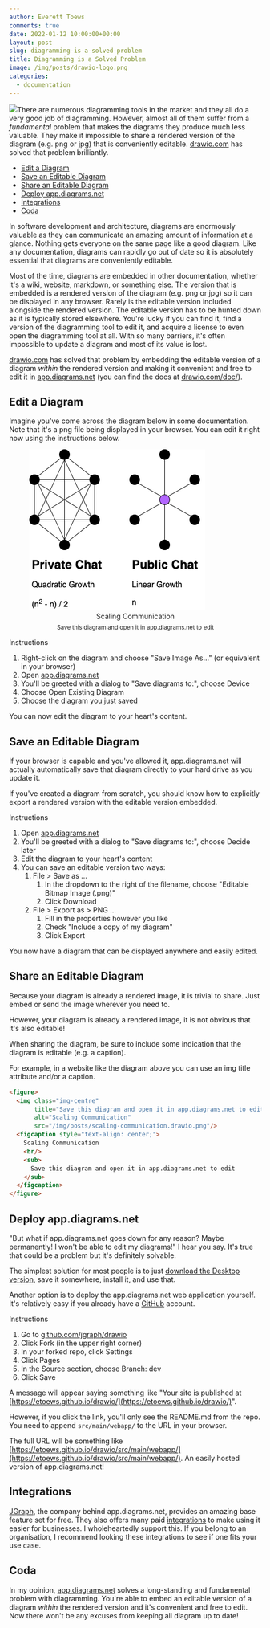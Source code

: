 ```yaml
---
author: Everett Toews
comments: true
date: 2022-01-12 10:00:00+00:00
layout: post
slug: diagramming-is-a-solved-problem
title: Diagramming is a Solved Problem
image: /img/posts/drawio-logo.png
categories:
  - documentation
---
```

<img class="img-right" src="{{ page.image }}"/>There are numerous diagramming tools in the market and they all do a very good job of diagramming. However, almost all of them suffer from a _fundamental_ problem that makes the diagrams they produce much less valuable. They make it impossible to share a rendered version of the diagram (e.g. png or jpg) that is conveniently editable. [drawio.com](https://www.drawio.com/) has solved that problem brilliantly.

<!--more-->

<!-- TOC -->

* [Edit a Diagram](#edit-a-diagram)
* [Save an Editable Diagram](#save-an-editable-diagram)
* [Share an Editable Diagram](#share-an-editable-diagram)
* [Deploy app.diagrams.net](#deploy-appdiagramsnet)
* [Integrations](#integrations)
* [Coda](#coda)

<!-- /TOC -->

In software development and architecture, diagrams are enormously valuable as they can communicate an amazing amount of information at a glance. Nothing gets everyone on the same page like a good diagram. Like any documentation, diagrams can rapidly go out of date so it is absolutely essential that diagrams are conveniently editable.

Most of the time, diagrams are embedded in other documentation, whether it's a wiki, website, markdown, or something else. The version that is embedded is a rendered version of the diagram (e.g. png or jpg) so it can be displayed in any browser. Rarely is the editable version included alongside the rendered version. The editable version has to be hunted down as it is typically stored elsewhere. You're lucky if you can find it, find a version of the diagramming tool to edit it, and acquire a license to even open the diagramming tool at all. With so many barriers, it's often impossible to update a diagram and most of its value is lost.

[drawio.com](https://www.drawio.com/) has solved that problem by embedding the editable version of a diagram _within_ the rendered version and making it convenient and free to edit it in [app.diagrams.net](https://app.diagrams.net/) (you can find the docs at [drawio.com/doc/](https://www.drawio.com/doc/)).

## Edit a Diagram

Imagine you've come across the diagram below in some documentation. Note that it's a png file being displayed in your browser. You can edit it right now using the instructions below.

<figure>
  <img class="img-centre" title="Save this diagram and open it in app.diagrams.net to edit" alt="Scaling Communication" src="/img/posts/scaling-communication.drawio.png"/>
  <figcaption style="text-align: center;">Scaling Communication<br/><sub>Save this diagram and open it in app.diagrams.net to edit</sub></figcaption>
</figure>

Instructions

1. Right-click on the diagram and choose "Save Image As..." (or equivalent in your browser)
1. Open [app.diagrams.net](https://app.diagrams.net/)
1. You'll be greeted with a dialog to "Save diagrams to:", choose Device
1. Choose Open Existing Diagram
1. Choose the diagram you just saved

You can now edit the diagram to your heart's content.

## Save an Editable Diagram

If your browser is capable and you've allowed it, app.diagrams.net will actually automatically save that diagram directly to your hard drive as you update it.

If you've created a diagram from scratch, you should know how to explicitly export a rendered version with the editable version embedded.

Instructions

1. Open [app.diagrams.net](https://app.diagrams.net/)
1. You'll be greeted with a dialog to "Save diagrams to:", choose Decide later
1. Edit the diagram to your heart's content
1. You can save an editable version two ways:
    1. File > Save as ...
        1. In the dropdown to the right of the filename, choose "Editable Bitmap Image (.png)"
        1. Click Download
    1. File > Export as > PNG ...
        1. Fill in the properties however you like
        1. Check "Include a copy of my diagram"
        1. Click Export

You now have a diagram that can be displayed anywhere and easily edited.

## Share an Editable Diagram

Because your diagram is already a rendered image, it is trivial to share. Just embed or send the image wherever you need to.

However, your diagram is already a rendered image, it is not obvious that it's also editable!

When sharing the diagram, be sure to include some indication that the diagram is editable (e.g. a caption).

For example, in a website like the diagram above you can use an img title attribute and/or a caption.

```html
<figure>
  <img class="img-centre"
       title="Save this diagram and open it in app.diagrams.net to edit"
       alt="Scaling Communication"
       src="/img/posts/scaling-communication.drawio.png"/>
  <figcaption style="text-align: center;">
    Scaling Communication
    <br/>
    <sub>
      Save this diagram and open it in app.diagrams.net to edit
    </sub>
  </figcaption>
</figure>
```

## Deploy app.diagrams.net

"But what if app.diagrams.net goes down for any reason? Maybe permanently! I won't be able to edit my diagrams!" I hear you say. It's true that could be a problem but it's definitely solvable.

The simplest solution for most people is to just [download the Desktop version](https://github.com/jgraph/drawio-desktop/releases), save it somewhere, install it, and use that.

Another option is to deploy the app.diagrams.net web application yourself. It's relatively easy if you already have a [GitHub](https://github.com/) account.

Instructions

1. Go to [github.com/jgraph/drawio](https://github.com/jgraph/drawio)
1. Click Fork (in the upper right corner)
1. In your forked repo, click Settings
1. Click Pages
1. In the Source section, choose Branch: dev
1. Click Save

A message will appear saying something like "Your site is published at [https://etoews.github.io/drawio/](https://etoews.github.io/drawio/)".

However, if you click the link, you'll only see the README.md from the repo. You need to append `src/main/webapp/` to the URL in your browser.

The full URL will be something like [https://etoews.github.io/drawio/src/main/webapp/](https://etoews.github.io/drawio/src/main/webapp/). An easily hosted version of app.diagrams.net!

## Integrations

[JGraph](https://www.diagrams.net/about), the company behind app.diagrams.net, provides an amazing base feature set for free. They also offers many paid [integrations](https://www.diagrams.net/integrations) to make using it easier for businesses. I wholeheartedly support this. If you belong to an organisation, I recommend looking these integrations to see if one fits your use case.

## Coda

In my opinion, [app.diagrams.net](https://app.diagrams.net/) solves a long-standing and fundamental problem with diagramming. You're able to embed an editable version of a diagram _within_ the rendered version and it's convenient and free to edit. Now there won't be any excuses from keeping all diagram up to date!
